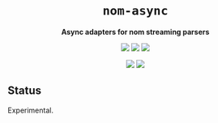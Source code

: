 <div align="center">
  <h1><code>nom-async</code></h1>
  <p>
    <strong>Async adapters for nom streaming parsers</strong>
  </p>
  <p style="margin-bottom: 0.5ex;">
    <a href="https://darinmorrison.github.io/nom-async/nom_async"><img
        src="https://img.shields.io/badge/docs-latest-blueviolet?logo=Read-the-docs&logoColor=white"
        /></a>
    <a href="https://github.com/darinmorrison/nom-async/actions"><img
        src="https://github.com/darinmorrison/nom-async/workflows/ci/badge.svg"
        /></a>
    <a href="https://crates.io/crates/nom-async"><img
        src="https://img.shields.io/librariesio/release/cargo/nom-async.svg?logo=rust"
        /></a>
  </p>
  <p style="margin-bottom: 0.5ex;">
    <a href="https://docs.rs/nom-async"><img
        src="https://docs.rs/nom-async/badge.svg" /></a>
    <a href="https://crates.io/crates/nom-async"><img
        src="https://img.shields.io/crates/v/nom-async.svg?logo=rust" /></a>
  </p>
</div>

## Status

Experimental.
